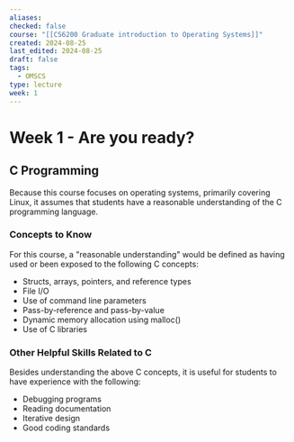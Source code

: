 ```yaml
---
aliases: 
checked: false
course: "[[CS6200 Graduate introduction to Operating Systems]]"
created: 2024-08-25
last_edited: 2024-08-25
draft: false
tags:
  - OMSCS
type: lecture
week: 1
---
```

# Week 1 - Are you ready?

## C Programming

Because this course focuses on operating systems, primarily covering Linux, it assumes that students have a reasonable understanding of the C programming language.

### Concepts to Know

For this course, a "reasonable understanding" would be defined as having used or been exposed to the following C concepts:

- Structs, arrays, pointers, and reference types
- File I/O
- Use of command line parameters
- Pass-by-reference and pass-by-value
- Dynamic memory allocation using malloc()
- Use of C libraries

### Other Helpful Skills Related to C

Besides understanding the above C concepts, it is useful for students to have experience with the following:

- Debugging programs
- Reading documentation
- Iterative design
- Good coding standards

